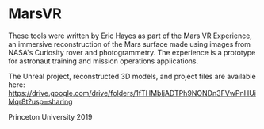 # MarsVR

These tools were written by Eric Hayes as part of the Mars VR Experience, an immersive reconstruction of the Mars surface made using images from NASA's Curiosity rover and photogrammetry.  The experience is a prototype for astronaut training and mission operations applications.

The Unreal project, reconstructed 3D models, and project files are available here:
https://drive.google.com/drive/folders/1fTHMbIjADTPh9NONDn3FVwPnHUiMqr8t?usp=sharing

Princeton University 2019
